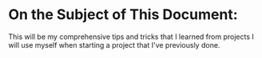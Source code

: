# On the Subject of This Document:

This will be my comprehensive tips and tricks that I learned from projects I will use myself when starting a project that I've previously done.
